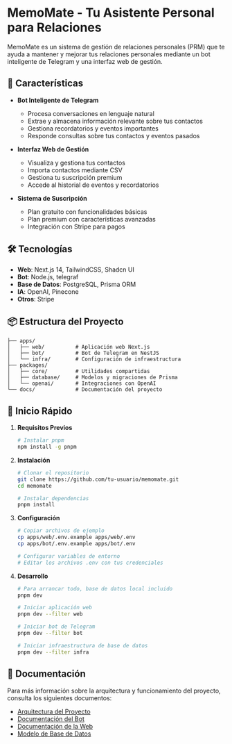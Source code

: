 # MemoMate - Tu Asistente Personal para Relaciones

MemoMate es un sistema de gestión de relaciones personales (PRM) que te ayuda a mantener y mejorar tus relaciones personales mediante un bot inteligente de Telegram y una interfaz web de gestión.

## 🌟 Características

- **Bot Inteligente de Telegram**
  - Procesa conversaciones en lenguaje natural
  - Extrae y almacena información relevante sobre tus contactos
  - Gestiona recordatorios y eventos importantes
  - Responde consultas sobre tus contactos y eventos pasados

- **Interfaz Web de Gestión**
  - Visualiza y gestiona tus contactos
  - Importa contactos mediante CSV
  - Gestiona tu suscripción premium
  - Accede al historial de eventos y recordatorios

- **Sistema de Suscripción**
  - Plan gratuito con funcionalidades básicas
  - Plan premium con características avanzadas
  - Integración con Stripe para pagos

## 🛠️ Tecnologías

- **Web**: Next.js 14, TailwindCSS, Shadcn UI
- **Bot**: Node.js, telegraf
- **Base de Datos**: PostgreSQL, Prisma ORM
- **IA**: OpenAI, Pinecone
- **Otros**: Stripe

## 📦 Estructura del Proyecto

```
├── apps/
│   ├── web/          # Aplicación web Next.js
│   ├── bot/          # Bot de Telegram en NestJS
│   └── infra/        # Configuración de infraestructura
├── packages/
│   ├── core/         # Utilidades compartidas
│   ├── database/     # Modelos y migraciones de Prisma
│   └── openai/       # Integraciones con OpenAI
└── docs/             # Documentación del proyecto
```

## 🚀 Inicio Rápido

1. **Requisitos Previos**
   ```bash
   # Instalar pnpm
   npm install -g pnpm
   ```

2. **Instalación**
   ```bash
   # Clonar el repositorio
   git clone https://github.com/tu-usuario/memomate.git
   cd memomate

   # Instalar dependencias
   pnpm install
   ```

3. **Configuración**
   ```bash
   # Copiar archivos de ejemplo
   cp apps/web/.env.example apps/web/.env
   cp apps/bot/.env.example apps/bot/.env

   # Configurar variables de entorno
   # Editar los archivos .env con tus credenciales
   ```

4. **Desarrollo**
   ```bash
   # Para arrancar todo, base de datos local incluido
   pnpm dev

   # Iniciar aplicación web
   pnpm dev --filter web

   # Iniciar bot de Telegram
   pnpm dev --filter bot

   # Iniciar infraestructura de base de datos
   pnpm dev --filter infra
   ```

## 📝 Documentación

Para más información sobre la arquitectura y funcionamiento del proyecto, consulta los siguientes documentos:

- [Arquitectura del Proyecto](docs/arquitecture.md)
- [Documentación del Bot](docs/bot.md)
- [Documentación de la Web](docs/web.md)
- [Modelo de Base de Datos](docs/database.md)

